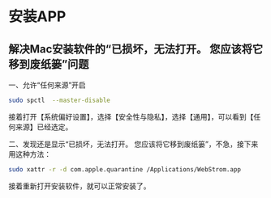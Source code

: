 # 安装APP

## 解决Mac安装软件的“已损坏，无法打开。 您应该将它移到废纸篓”问题

一、允许“任何来源”开启

```bash
sudo spctl  --master-disable
```

接着打开【系统偏好设置】，选择【安全性与隐私】，选择【通用】，可以看到【任何来源】已经选定。


二、发现还是显示“已损坏，无法打开。 您应该将它移到废纸篓”，不急，接下来用这种方法：

```bash
sudo xattr -r -d com.apple.quarantine /Applications/WebStrom.app
```

接着重新打开安装软件，就可以正常安装了。